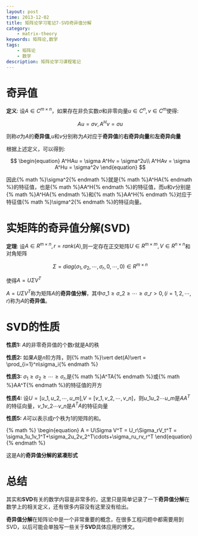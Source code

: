 ```yaml
---
layout: post
time: 2013-12-02
title: 矩阵论学习笔记7-SVD奇异值分解
category: 
    - matrix-theory
keywords: 矩阵论,数学
tags: 
    - 矩阵论
    - 数学
description: 矩阵论学习课程笔记 
---
```



# 奇异值

**定义**: 设$A\in C^{m\times n}$，如果存在非负实数$\sigma$和非零向量$u\in C^n,v\in C^m$使得:

$$
\begin{equation}
Au = \sigma v,A^Hv = \sigma u
\end{equation}
$$

则称$\sigma$为$A$的**奇异值**,$u$和$v$分别称为$A$对应于**奇异值**的**右奇异向量**和**左奇异向量**

根据上述定义，可以得到:

$$
\begin{equation}
A^HAu = \sigma A^Hv = \sigma^2u\\
A^HAv = \sigma A^Hu = \sigma^2v
\end{equation}
$$

因此{% math %}\sigma^2{% endmath %}就是{% math %}A^HA{% endmath %}的特征值，也是{% math %}AA^H{% endmath %}的特征值，而$u$和$v$分别是{% math %}A^HA{% endmath %}和{% math %}AA^H{% endmath %}对应于特征值{% math %}\sigma^2{% endmath %}的特征向量。

# 实矩阵的奇异值分解(SVD)

**定理**: 设$A\in R^{m\times n},r = rank(A)$,则一定存在正交矩阵$U\in R^{m\times m},V\in R^{n\times n}$和对角矩阵

$$
\begin{equation}
\Sigma = diag(\sigma_1,\sigma_2,\cdots,\sigma_r,0,\cdots,0)\in R^{m\times n}
\end{equation}
$$

使得$A=U\Sigma V^T$

$A=U\Sigma V^T$称为矩阵$A$的**奇异值分解**，其中$\sigma\_1\ge\sigma\_2\ge\cdots\ge\sigma\_r>0,(i=1,2,\cdots,r)$称为$A$的**奇异值**。


# SVD的性质

**性质1:** $A$的非零奇异值的个数$r$就是A的秩


**性质2:** 如果$A$是$n$阶方阵，则{% math %}\vert det(A)\vert = \prod_{i=1}^n\sigma_i{% endmath %}


**性质3:** $\sigma_1\ge\sigma_2\ge\cdots\ge\sigma_r$,是{% math %}A^TA{% endmath %}或{% math %}AA^T{% endmath %}的特征值的开方


**性质4:** 设$U=[u\_1,u\_2,\cdots,u\_m]$,$V=[v\_1,v\_2,\cdots,v\_n]$，则$u\_1u\_2\cdots u\_m$是$AA^T$的特征向量，$v\_1v\_2\cdots v\_n$是$A^TA$的特征向量


**性质5:** $A$可以表示成$r$个秩为1的矩阵的和。

{% math %}
\begin{equation}
A = U\Sigma V^T = U_r\Sigma_rV_t^T = \sigma_1u_1v_1^T+\sigma_2u_2v_2^T\cdots+\sigma_ru_rv_r^T
\end{equation}
{% endmath %}

这是A的**奇异值分解的紧凑形式**

# 总结

其实和**SVD**有关的数学内容是非常多的，这里只是简单记录了一下**奇异值分解**在数学上的相关定义，还有很多内容没有这里没有给出。

**奇异值分解**在矩阵论中是一个非常重要的概念，在很多工程问题中都需要用到SVD，以后可能会单独写一些关于**SVD**具体应用的博文。


